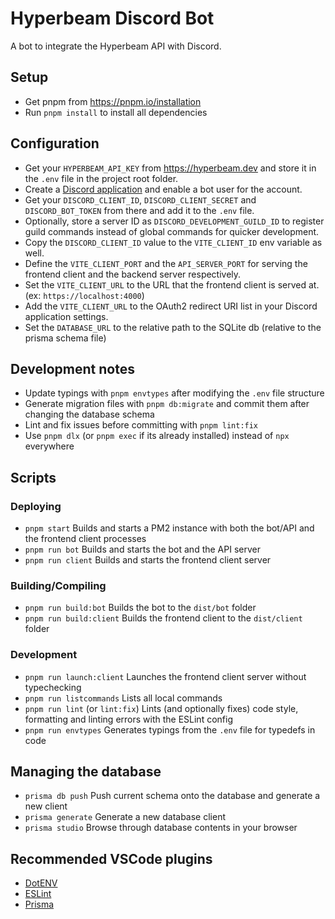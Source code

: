 # Hyperbeam Discord Bot

A bot to integrate the Hyperbeam API with Discord.

## Setup

- Get pnpm from <https://pnpm.io/installation>
- Run `pnpm install` to install all dependencies

## Configuration

- Get your `HYPERBEAM_API_KEY` from <https://hyperbeam.dev> and store it in the `.env` file in the project root folder.
- Create a [Discord application](https://discord.com/developers/applications) and enable a bot user for the account.
- Get your `DISCORD_CLIENT_ID`, `DISCORD_CLIENT_SECRET` and `DISCORD_BOT_TOKEN` from there and add it to the `.env` file.
- Optionally, store a server ID as `DISCORD_DEVELOPMENT_GUILD_ID` to register guild commands instead of global commands for quicker development.
- Copy the `DISCORD_CLIENT_ID` value to the `VITE_CLIENT_ID` env variable as well.
- Define the `VITE_CLIENT_PORT` and the `API_SERVER_PORT` for serving the frontend client and the backend server respectively.
- Set the `VITE_CLIENT_URL` to the URL that the frontend client is served at. (ex: `https://localhost:4000`)
- Add the `VITE_CLIENT_URL` to the OAuth2 redirect URI list in your Discord application settings.
- Set the `DATABASE_URL` to the relative path to the SQLite db (relative to the prisma schema file)

## Development notes

- Update typings with `pnpm envtypes` after modifying the `.env` file structure
- Generate migration files with `pnpm db:migrate` and commit them after changing the database schema
- Lint and fix issues before committing with `pnpm lint:fix`
- Use `pnpm dlx` (or `pnpm exec` if its already installed) instead of `npx` everywhere

## Scripts

### Deploying

- `pnpm start`
  Builds and starts a PM2 instance with both the bot/API and the frontend client processes
- `pnpm run bot`
  Builds and starts the bot and the API server
- `pnpm run client`
  Builds and starts the frontend client server

### Building/Compiling

- `pnpm run build:bot`
  Builds the bot to the `dist/bot` folder
- `pnpm run build:client`
  Builds the frontend client to the `dist/client` folder

### Development

- `pnpm run launch:client`
  Launches the frontend client server without typechecking
- `pnpm run listcommands`
  Lists all local commands
- `pnpm run lint` (or `lint:fix`)
  Lints (and optionally fixes) code style, formatting and linting errors with the ESLint config
- `pnpm run envtypes`
  Generates typings from the `.env` file for typedefs in code

## Managing the database

- `prisma db push`
  Push current schema onto the database and generate a new client
- `prisma generate`
  Generate a new database client
- `prisma studio`
  Browse through database contents in your browser

## Recommended VSCode plugins

- [DotENV](https://marketplace.visualstudio.com/items?itemName=mikestead.dotenv)
- [ESLint](https://marketplace.visualstudio.com/items?itemName=dbaeumer.vscode-eslint)
- [Prisma](https://marketplace.visualstudio.com/items?itemName=Prisma.prisma)
